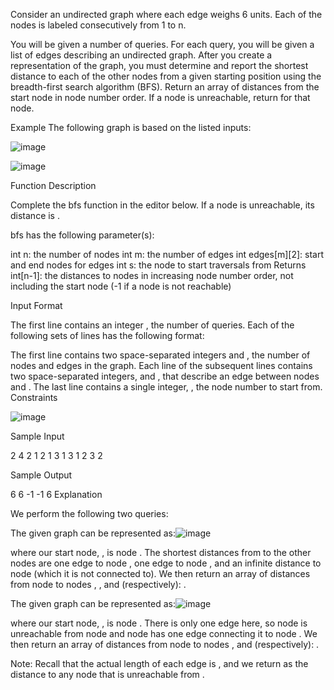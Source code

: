 Consider an undirected graph where each edge weighs 6 units. Each of the nodes is labeled consecutively from 1 to n.

You will be given a number of queries. For each query, you will be given a list of edges describing an undirected graph. After you create a representation of the graph, you must determine and report the shortest distance to each of the other nodes from a given starting position using the breadth-first search algorithm (BFS). Return an array of distances from the start node in node number order. If a node is unreachable, return  for that node.

Example
The following graph is based on the listed inputs:

![image](https://github.com/lhgiang040504/dataStructure_and_Algorithms/assets/121398839/a33697d5-534c-43c2-b896-f27735a57944)



![image](https://github.com/lhgiang040504/dataStructure_and_Algorithms/assets/121398839/1bfb2826-17a0-4dac-b5bf-3d06fd504227)



Function Description

Complete the bfs function in the editor below. If a node is unreachable, its distance is .

bfs has the following parameter(s):

int n: the number of nodes
int m: the number of edges
int edges[m][2]: start and end nodes for edges
int s: the node to start traversals from
Returns
int[n-1]: the distances to nodes in increasing node number order, not including the start node (-1 if a node is not reachable)

Input Format

The first line contains an integer , the number of queries. Each of the following  sets of lines has the following format:

The first line contains two space-separated integers  and , the number of nodes and edges in the graph.
Each line  of the  subsequent lines contains two space-separated integers,  and , that describe an edge between nodes  and .
The last line contains a single integer, , the node number to start from.
Constraints

![image](https://github.com/lhgiang040504/dataStructure_and_Algorithms/assets/121398839/47cb4566-b4fa-4dd0-a212-b3521bc62034)

Sample Input

2
4 2
1 2
1 3
1
3 1
2 3
2

Sample Output

6 6 -1
-1 6
Explanation

We perform the following two queries:

The given graph can be represented as:![image](https://github.com/lhgiang040504/dataStructure_and_Algorithms/assets/121398839/499f2178-8f86-4cb1-a9d4-0d91ebba6509)

where our start node, , is node . The shortest distances from  to the other nodes are one edge to node , one edge to node , and an infinite distance to node  (which it is not connected to). We then return an array of distances from node  to nodes , , and  (respectively): .

The given graph can be represented as:![image](https://github.com/lhgiang040504/dataStructure_and_Algorithms/assets/121398839/31905008-9917-46ed-b80a-028df1985c52)

where our start node, , is node . There is only one edge here, so node  is unreachable from node  and node  has one edge connecting it to node . We then return an array of distances from node  to nodes , and  (respectively): .

Note: Recall that the actual length of each edge is , and we return  as the distance to any node that is unreachable from .
